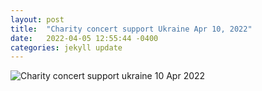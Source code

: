 ```yaml
---
layout: post
title:  "Charity concert support Ukraine Apr 10, 2022"
date:   2022-04-05 12:55:44 -0400
categories: jekyll update
---
```

![Charity concert support ukraine 10 Apr 2022](assets/img/charity_concert_support_ukraine_10_Apr_2022.JPG)

